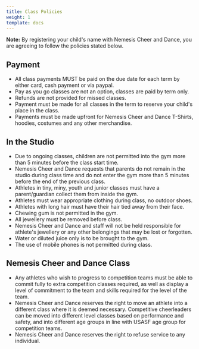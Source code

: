 ```yaml
---
title: Class Policies
weight: 1
template: docs
---
```


<div class="note">
  <strong>Note:</strong> 
  By registering your child's name with Nemesis Cheer and Dance, you are agreeing to follow the policies stated below.
</div>

## Payment

+ All class payments MUST be paid on the due date for each term by either card, cash payment or via paypal.
+ Pay as you go classes are not an option, classes are paid by term only.
+ Refunds are not provided for missed classes.
+ Payment must be made for all classes in the term to reserve your child's place in the class.
+ Payments must be made upfront for Nemesis Cheer and Dance T-Shirts, hoodies, costumes and any other merchandise.

## In the Studio

+ Due to ongoing classes, children are not permitted into the gym more than 5 minutes before the class start time.
+ Nemesis Cheer and Dance requests that parents do not remain in the studio during class time and do not enter the gym more than 5 minutes before the end of the previous class.
+ Athletes in tiny, miny, youth and junior classes must have a parent/guardian collect them from inside the gym.
+ Athletes must wear appropriate clothing during class, no outdoor shoes.
+ Athletes with long hair must have their hair tied away from their face.
+ Chewing gum is not permitted in the gym.
+ All jewellery must be removed before class.
+ Nemesis Cheer and Dance and staff will not be held responsible for athlete's jewellery or any other belongings that may be lost or forgotten.
+ Water or diluted juice only is to be brought to the gym.
+ The use of mobile phones is not permitted during class.

## Nemesis Cheer and Dance Class
+ Any athletes who wish to progress to competition teams must be able to commit fully to extra competition classes required, as well as display a level of commitment to the team and skills required for the level of the team.
+ Nemesis Cheer and Dance reserves the right to move an athlete into a different class where it is deemed necessary. Competitive cheerleaders can be moved into different level classes based on performance and safety, and into different age groups in line with USASF age group for competition teams.
+ Nemesis Cheer and Dance reserves the right to refuse service to any individual.
